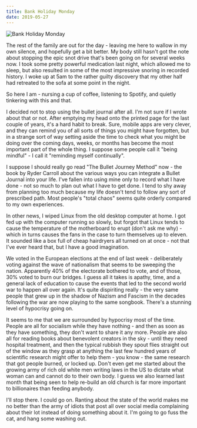 ```yaml
---
title: Bank Holiday Monday
date: 2019-05-27
---
```


![Bank Holiday Monday](https://source.unsplash.com/y7GlIdTUOvo/1600x900)

The rest of the family are out for the day - leaving me here to wallow in my own silence, and hopefully get a bit better. My body still hasn't got the note about stopping the epic snot drive that's been going on for several weeks now. I took some pretty powerful medication last night, which allowed me to sleep, but also resulted in some of the most impressive snoring in recorded history. I woke up at 5am to the rather guilty discovery that my other half had retreated to the sofa at some point in the night.

So here I am - nursing a cup of coffee, listening to Spotify, and quietly tinkering with this and that.

I decided not to stop using the bullet journal after all. I'm not sure if I wrote about that or not. After emptying my head onto the printed page for the last couple of years, it's a hard habit to break. Sure, mobile apps are very clever, and they can remind you of all sorts of things you might have forgotten, but in a strange sort of way setting aside the time to check what you might be doing over the coming days, weeks, or months has become the most important part of the whole thing. I suppose some people call it "being mindful" - I call it "reminding myself continually".

I suppose I should really go read "The Bullet Journey Method" now - the book by Ryder Carroll about the various ways you can integrate a Bullet Journal into your life. I've fallen into using mine only to record what I have done - not so much to plan out what I have to get done. I tend to shy away from planning too much because my life doesn't tend to follow any sort of prescribed path. Most people's "total chaos" seems quite orderly compared to my own experiences.

In other news, I wiped Linux from the old desktop computer at home. I got fed up with the computer running so slowly, but forgot that Linux tends to cause the temperature of the motherboard to erupt (don't ask me why) - which in turns causes the fans in the case to turn themselves up to eleven. It sounded like a box full of cheap hairdryers all turned on at once - not that I've ever heard that, but I have a good imagination.

We voted in the European elections at the end of last week - deliberately voting against the wave of nationalism that seems to be sweeping the nation. Apparently 40% of the electorate bothered to vote, and of those, 30% voted to burn our bridges. I guess all it takes is apathy, time, and a general lack of education to cause the events that led to the second world war to happen all over again. It's quite dispiriting really - the very same people that grew up in the shadow of Nazism and Fascism in the decades following the war are now playing to the same songbook. There's a stunning level of hypocrisy going on.

It seems to me that we are surrounded by hypocrisy most of the time. People are all for socialism while they have nothing - and then as soon as they have something, they don't want to share it any more. People are also all for reading books about benevolent creators in the sky - until they need hospital treatment, and then the typical rubbish they spout flies straight out of the window as they grasp at anything the last few hundred years of scientific research might offer to help them - you know - the same research that got people burned, or locked up. Don't even get me started about the growing army of rich old white men writing laws in the US to dictate what woman can and cannot do to their own body. I guess we also learned last month that being seen to help re-build an old church is far more important to billionaires than feeding anybody.

I'll stop there. I could go on. Ranting about the state of the world makes me no better than the army of idiots that post all over social media complaining about their lot instead of doing something about it. I'm going to go fuss the cat, and hang some washing out.